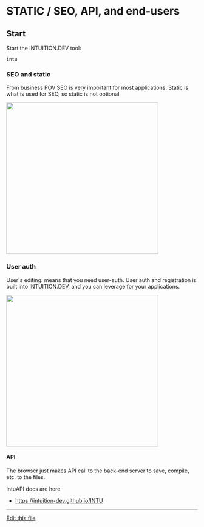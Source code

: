 
# STATIC / SEO, API, and end-users


## Start

Start the INTUITION.DEV tool:

```
intu
```


### SEO and static

From business POV SEO is very important for most applications. Static is what is used for SEO, so static is not optional.

[<img src="http://img.youtube.com/vi/XmbKmahmpFo/0.jpg" width="400"/>](http://www.youtube.com/watch?v=XmbKmahmpFo)


### User auth

User's editing: means that you need user-auth. User auth and registration is built into INTUITION.DEV, and you can leverage for your applications.


[<img src="http://img.youtube.com/vi/AU6eQulq5cE/0.jpg" width="400"/>](http://www.youtube.com/watch?v=AU6eQulq5cE)


#### API

The browser just makes API call to the back-end server to save, compile, etc. to the files.

IntuAPI docs are here:
- https://intuition-dev.github.io/INTU




---
[Edit this file](https://github.com/intuition-dev/INTUDocs/tree/master/docs)